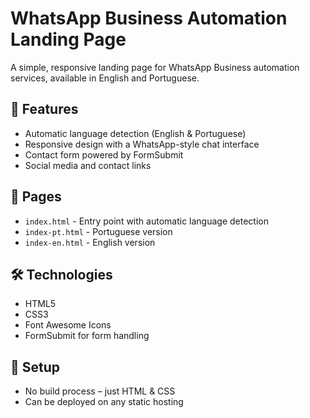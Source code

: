# WhatsApp Business Automation Landing Page

A simple, responsive landing page for WhatsApp Business automation services, available in English and Portuguese.

## 🌟 Features

- Automatic language detection (English & Portuguese)
- Responsive design with a WhatsApp-style chat interface
- Contact form powered by FormSubmit
- Social media and contact links

## 📄 Pages

- `index.html` - Entry point with automatic language detection
- `index-pt.html` - Portuguese version
- `index-en.html` - English version

## 🛠 Technologies

- HTML5
- CSS3
- Font Awesome Icons
- FormSubmit for form handling

## 🔧 Setup

- No build process – just HTML & CSS
- Can be deployed on any static hosting
